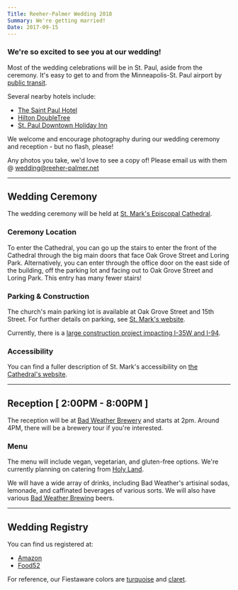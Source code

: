 ```yaml
---
Title: Reeher-Palmer Wedding 2018
Summary: We're getting married!
Date: 2017-09-15
---
```


### We're so excited to see you at our wedding!

Most of the wedding celebrations will be in St. Paul, aside from the ceremony. It's easy to get to and from the Minneapolis-St. Paul airport by [public transit](https://www.google.com/maps/dir/mears+park/Minneapolis%E2%88%92Saint+Paul+International+Airport+(MSP),+Minnesota/@44.9139745,-93.2251643,12z/data=!3m1!4b1!4m14!4m13!1m5!1m1!1s0x87f7d55006bba4bd:0xdf8eb2ec1b6ff687!2m2!1d-93.0879916!2d44.9493376!1m5!1m1!1s0x87f62f2a85c06a07:0x2bd3d37c78783591!2m2!1d-93.2222846!2d44.8847554!3e3?hl=en).

Several nearby hotels include:

- [The Saint Paul Hotel](https://www.saintpaulhotel.com/)
- [Hilton DoubleTree](http://doubletree3.hilton.com/en/hotels/minnesota/doubletree-by-hilton-hotel-st-paul-downtown-MSPMSDT/index.html)
- [St. Paul Downtown Holiday Inn](https://www.ihg.com/holidayinn/hotels/us/en/st-paul/mspal/hoteldetail)

We welcome and encourage photography during our wedding ceremony and reception - but no flash, please!

Any photos you take, we'd love to see a copy of! Please email us with them @ [wedding@reeher-palmer.net](mailto:wedding@reeher-palmer.net)

---

## Wedding Ceremony

The wedding ceremony will be held at <a href="http://ourcathedral.org">St. Mark's Episcopal Cathedral</a>.

### Ceremony Location

To enter the Cathedral, you can go up the stairs to enter the front of the Cathedral through the big main doors that face Oak Grove Street and Loring Park. Alternatively, you can enter through the office door on the east side of the building, off the parking lot and facing out to Oak Grove Street and Loring Park. This entry has many fewer stairs!

### Parking & Construction 

The church's main parking lot is available at Oak Grove Street and 15th Street. For further details on parking, see [St. Mark's website](https://ourcathedral.org/parking).

Currently, there is a [large construction project impacting I-35W and I-94](http://www.dot.state.mn.us/35w94/). 

### Accessibility

You can find a fuller description of St. Mark's accessibility on [the Cathedral's website](https://ourcathedral.org/accessibility).

---

## Reception [ 2:00PM - 8:00PM ]

The reception will be at [Bad Weather Brewery](http://www.badweatherbrewery.com/taproom/) and starts at 2pm. Around 4PM, there will be a brewery tour if you're interested.  

### Menu

The menu will include vegan, vegetarian, and gluten-free options. We're currently planning on catering from [Holy Land](http://holylandbrand.com). 

We will have a wide array of drinks, including Bad Weather's artisinal sodas, lemonade, and caffinated beverages of various sorts. We will also have various [Bad Weather Brewing](http://www.badweatherbrewery.com/taproom/) beers.

---

## Wedding Registry
You can find us registered at:

- [Amazon](https://www.amazon.com/wedding/share/reeher-palmer) 
- [Food52](https://food52.com/shop/registry/2735-candace-elena-and-kate) 

For reference, our Fiestaware colors are [turquoise](https://fiestafactorydirect.com/collections/turquoise) and [claret](https://fiestafactorydirect.com/collections/claret).